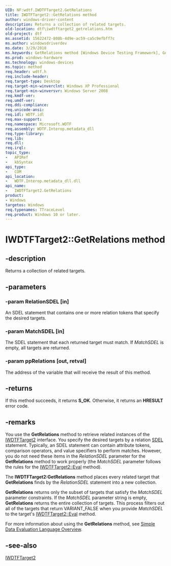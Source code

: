 ```yaml
---
UID: NF:wdtf.IWDTFTarget2.GetRelations
title: IWDTFTarget2::GetRelations method
author: windows-driver-content
description: Returns a collection of related targets.
old-location: dtf\iwdtftarget2_getrelations.htm
old-project: dtf
ms.assetid: 15622472-808b-4d9e-ac59-ca5c9efbff7c
ms.author: windowsdriverdev
ms.date: 3/29/2018
ms.keywords: GetRelations method [Windows Device Testing Framework], GetRelations method [Windows Device Testing Framework], IWDTFTarget2 interface, GetRelations,IWDTFTarget2.GetRelations, IWDTFTarget2, IWDTFTarget2 interface [Windows Device Testing Framework], GetRelations method, IWDTFTarget2::GetRelations, Microsoft.WDTF.IWDTFTarget2.GetRelations, Microsoft::WDTF::IWDTFTarget2::GetRelations, dtf.iwdtftarget2_getrelations, wdtf/IWDTFTarget2::GetRelations
ms.prod: windows-hardware
ms.technology: windows-devices
ms.topic: method
req.header: wdtf.h
req.include-header: 
req.target-type: Desktop
req.target-min-winverclnt: Windows XP Professional
req.target-min-winversvr: Windows Server 2008
req.kmdf-ver: 
req.umdf-ver: 
req.ddi-compliance: 
req.unicode-ansi: 
req.idl: WDTF.idl
req.max-support: 
req.namespace: Microsoft.WDTF
req.assembly: WDTF.Interop.metadata_dll
req.type-library: 
req.lib: 
req.dll: 
req.irql: 
topic_type:
-	APIRef
-	kbSyntax
api_type:
-	COM
api_location:
-	WDTF.Interop.metadata_dll.dll
api_name:
-	IWDTFTarget2.GetRelations
product:
- Windows
targetos: Windows
req.typenames: TTraceLevel
req.product: Windows 10 or later.
---
```


# IWDTFTarget2::GetRelations method


## -description


Returns a collection of related targets.


## -parameters




### -param RelationSDEL [in]

An SDEL statement that contains one or more relation tokens 
that specify the desired targets.


### -param MatchSDEL [in]

The SDEL statement that each returned target must match.
If <i>MatchSDEL</i> is empty, all targets are returned.


### -param ppRelations [out, retval]

The address of the variable that will receive the 
result of this method.


## -returns



If this method succeeds, it returns <b xmlns:loc="http://microsoft.com/wdcml/l10n">S_OK</b>. Otherwise, it returns an <b xmlns:loc="http://microsoft.com/wdcml/l10n">HRESULT</b> error code.




## -remarks



You use the <b>GetRelations</b> method to retrieve related 
instances of the <a href="https://msdn.microsoft.com/library/windows/hardware/hh439367">IWDTFTarget2</a> interface. 
You specify the desired targets by a relation 
<a href="https://msdn.microsoft.com/84c2a1d6-6bec-4aeb-b858-c29f50d74390">SDEL</a> statement.
Typically, an SDEL statement can contain attribute tokens, comparison operators, 
and value specifiers to perform matches. However, you do not need these items in the 
<i>RelationSDEL </i>parameter for the <b>GetRelations</b> 
method to work properly (the <i>MatchSDEL</i> parameter follows the rules for 
the <a href="https://msdn.microsoft.com/468cb35d-f816-4233-ba07-8dc47b77d442">IWDTFTarget2::Eval</a> method).

The <b>IWDTFTarget2:GetRelations</b> method places every related 
target that <b>GetRelations</b> finds by the <i>RelationSDEL</i> 
statement into a new collection.

<b>GetRelations</b> returns only the subset of targets that satisfy the 
<i>MatchSDEL</i> parameter constraints. If the <i>MatchSDEL</i> 
parameter string is empty, <b>GetRelations</b> returns the entire collection of 
targets. This process filters out all of the targets that return VARIANT_FALSE when you provide
<i>MatchSDEL</i> to the target's 
<a href="https://msdn.microsoft.com/468cb35d-f816-4233-ba07-8dc47b77d442">IWDTFTarget2::Eval</a> method.

For more information about using the <b>GetRelations</b> method, 
see <a href="https://msdn.microsoft.com/84c2a1d6-6bec-4aeb-b858-c29f50d74390">Simple Data Evaluation 
Language Overview</a>.




## -see-also




<a href="https://msdn.microsoft.com/library/windows/hardware/hh439367">IWDTFTarget2</a>
 

 

